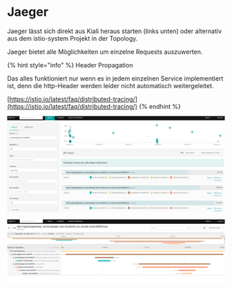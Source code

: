 # Jaeger

Jaeger lässt sich direkt aus Kiali heraus starten \(links unten\) oder alternativ aus dem istio-system Projekt in der Topology.

Jaeger bietet alle Möglichkeiten um einzelne Requests auszuwerten.

{% hint style="info" %}
Header Propagation

Das alles funktioniert nur wenn es in jedem einzelnen Service implementiert ist, denn die http-Header werden leider nicht automatisch weitergeleitet.

[https://istio.io/latest/faq/distributed-tracing/](https://istio.io/latest/faq/distributed-tracing/)
{% endhint %}

![](../../../.gitbook/assets/image%20%28105%29.png)

![](../../../.gitbook/assets/image%20%28108%29.png)

